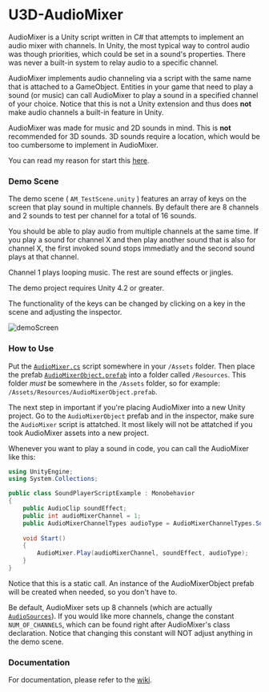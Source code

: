 U3D-AudioMixer
==============

AudioMixer is a Unity script written in C# that attempts to implement an audio mixer with channels. In Unity, the most typical way to control audio was though priorities, which could be set in a sound's properties. There was never a built-in system to relay audio to a specific channel.

AudioMixer implements audio channeling via a script with the same name that is attached to a GameObject. Entities in your game that need to play a sound (or music) can call AudioMixer to play a sound in a specified channel of your choice. Notice that this is not a Unity extension and thus does **not** make audio channels a built-in feature in Unity.

AudioMixer was made for music and 2D sounds in mind. This is **not** recommended for 3D sounds. 3D sounds require a location, which would be too cumbersome to implement in AudioMixer.

You can read my reason for start this [here](http://jibransyed.wordpress.com/2013/09/27/playing-around-with-audio-in-unity/).

### Demo Scene

The demo scene ( `AM_TestScene.unity` ) features an array of keys on the screen that play sound in multiple channels. By default there are 8 channels and 2 sounds to test per channel for a total of 16 sounds. 

You should be able to play audio from multiple channels at the same time. If you play a sound for channel X and then play another sound that is also for channel X, the first invoked sound stops immediatly and the second sound plays at that channel.

Channel 1 plays looping music. The rest are sound effects or jingles.

The demo project requires Unity 4.2 or greater.

The functionality of the keys can be changed by clicking on a key in the scene and adjusting the inspector.

![demoScreen](https://pbs.twimg.com/media/BVNV156CQAAigbq.png)

### How to Use

Put the [`AudioMixer.cs`](https://github.com/JISyed/U3D-AudioMixer/blob/master/AudioMixerProj/Assets/U3D-AudioMixer/Scripts/AudioMixer.cs) script somewhere in your `/Assets` folder. Then place the prefab [`AudioMixerObject.prefab`](https://github.com/JISyed/U3D-AudioMixer/blob/master/AudioMixerProj/Assets/U3D-AudioMixer/Resources/AudioMixerObject.prefab) into a folder called `/Resources`. This folder *must* be somewhere in the `/Assets` folder, so for example: `/Assets/Resources/AudioMixerObject.prefab`. 

The next step in important if you're placing AudioMixer into a new Unity project. Go to the `AudioMixerObject` prefab and in the inspector, make sure the `AudioMixer` script is attatched. It most likely will not be attatched if you took AudioMixer assets into a new project.

Whenever you want to play a sound in code, you can call the AudioMixer like this:

```csharp
using UnityEngine;
using System.Collections;

public class SoundPlayerScriptExample : Monobehavior
{
    public AudioClip soundEffect;
    public int audioMixerChannel = 1;
    public AudioMixerChannelTypes audioType = AudioMixerChannelTypes.Sound;
    
    void Start()
    {
        AudioMixer.Play(audioMixerChannel, soundEffect, audioType);
    }
}
```

Notice that this is a static call. An instance of the AudioMixerObject prefab will be created when needed, so you don't have to.

Be default, AudioMixer sets up 8 channels (which are actually [`AudioSources`](http://docs.unity3d.com/Documentation/ScriptReference/AudioSource.html)). If you would like more channels, change the constant `NUM_OF_CHANNELS`, which can be found right after AudioMixer's class declaration. Notice that changing this constant will NOT adjust anything in the demo scene.

### Documentation

For documentation, please refer to the [wiki](https://github.com/JISyed/U3D-AudioMixer/wiki).
